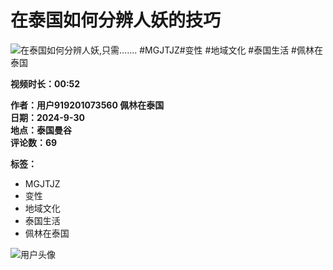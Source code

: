 # 在泰国如何分辨人妖的技巧

![在泰国如何分辨人妖,只需....... #MGJTJZ#变性 #地域文化 #泰国生活 #佩林在泰国](https://p16-sign-sg.tiktokcdn.com/obj/tos-alisg-p-0037/e43234bf4cb345e18390a538fb74faa8_1727700728?lk3s=81f88b70&x-expires=1740931200&x-signature=sw0Q%2Fc6BrCSdAvJH3XZ%2BsXjX58%3D&shp=81f88b70&shcp=-)

**视频时长：00:52**  

**作者：用户919201073560 佩林在泰国**  
**日期：2024-9-30**  
**地点：泰国曼谷**  
**评论数：69**  

**标签：**  
- MGJTJZ  
- 变性  
- 地域文化  
- 泰国生活  
- 佩林在泰国  

![用户头像](https://p16-common-sign-sg.tiktokcdn-us.com/tos-alisg-avt-0068/dc20aac85f24fca984e08bbeda963683~tplv-tiktokx-cropcenter:100:100.jpeg?dr=9640&nonce=3153&refresh_token=cc18e4c5e6047f1a8bef240eb6fdbbe6&x-expires=1740931200&x-signature=Awh%2Bnry7Nnonc89vofTvMuvfaOA%3D&idc=useast5&ps=13740610&shcp=81f88b70&shp=a5d48078&t=4d5b0474)